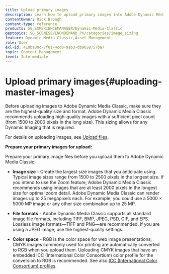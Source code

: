 ```yaml
---
title: Upload primary images
description: Learn how to upload primary images into Adobe Dynamic Media Classic.
contentOwner: Rick Brough
content-type: reference
products: SG_EXPERIENCEMANAGER/Dynamic-Media-Classic
geptopics: SG_SCENESEVENONDEMAND_PK/categories/image_sizing
feature: Dynamic Media Classic,Asset Management
role: User
exl-id: 410ba80c-7f01-4cd0-9ab3-db9658757ba7
topic: Content Management
level: Intermediate
---
```

# Upload primary images{#uploading-master-images}

Before uploading images to Adobe Dynamic Media Classic, make sure they are the highest-quality size and format. Adobe Dynamic Media Classic recommends uploading high-quality images with a sufficient pixel count (from 1500 to 2000 pixels in the long size). This sizing allows for any Dynamic Imaging that is required.

For details on uploading images, see [Upload files](uploading-files.md#uploading_files).

**Prepare your primary images for upload:**

Prepare your primary image files before you upload them to Adobe Dynamic Media Classic:

* **Image size** - Create the largest size images that you anticipate using. Typical image sizes range from 1500 to 2500 pixels in the longest size. If you intend to use the Zoom feature, Adobe Dynamic Media Classic recommends using images that are at least 2000 pixels in the longest size for optimal zoom detail. Adobe Dynamic Media Classic can render images up to 25 megapixels each. For example, you could use a 5000 &times; 5000 MP image or any other size combination up to 25 MP.

* **File formats** - Adobe Dynamic Media Classic supports all standard image file formats, including TIFF, BMP, JPEG, PSD, GIF, and EPS. Lossless image formats—TIFF and PNG—are recommended. If you are using a JPEG image, use the highest-quality settings.

* **Color space** - RGB is the color space for web image presentations; CMYK images commonly used for printing are automatically converted to RGB when you upload them. Uploading CMYK images that have an embedded ICC (International Color Consortium) color profile for the conversion to RGB is recommended. See also [ICC (International Color Consortium) profiles](/help/using/icc-profiles.md).
